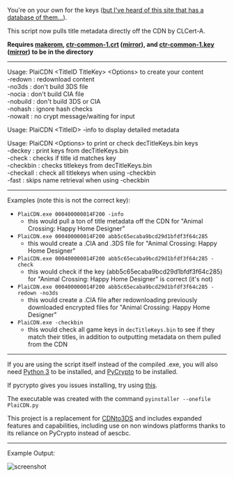 You're on your own for the keys ([but I've heard of this site that has a database of them...](http://lmgtfy.com/?q=http%3A%2F%2F3ds.nfshost.com)).

This script now pulls title metadata directly off the CDN by CLCert-A.

**Requires [makerom](https://github.com/profi200/Project_CTR/releases), [ctr-common-1.crt](https://mega.nz/#!Rp9CDZSY!iDopFefUj2oZERWYHm3BDbEKDhmD363YVX24TCkwp50) ([mirror](https://drive.google.com/open?id=0BzPfvjeuhqoDcnhNcjNMWlV6MFk)), and [ctr-common-1.key](https://mega.nz/#!ZxdD1DKK!eksGHKw4psuouBN1y_yeh2x3eIvXyK1IHHMfs-vTJvs) ([mirror](https://drive.google.com/open?id=0BzPfvjeuhqoDd01oNUw4N0RpNFk)) to be in the directory**    
___

Usage: PlaiCDN \<TitleID TitleKey\> \<Options\> to create your content    
\-redown   : redownload content    
\-no3ds    : don't build 3DS file    
\-nocia    : don't build CIA file    
\-nobuild  : don't build 3DS or CIA    
\-nohash   : ignore hash checks    
\-nowait   : no crypt message/waiting for input    

Usage: PlaiCDN \<TitleID\> -info to display detailed metadata    

Usage: PlaiCDN \<Options\> to print or check decTitleKeys.bin keys    
\-deckey   : print keys from decTitleKeys.bin    
\-check    : checks if title id matches key    
\-checkbin : checks titlekeys from decTitleKeys.bin    
\-checkall : check all titlekeys when using -checkbin    
\-fast     : skips name retrieval when using -checkbin    

___

Examples (note this is not the correct key):    
+ `PlaiCDN.exe 000400000014F200 -info`
  + this would pull a ton of title metadata off the CDN for "Animal Crossing: Happy Home Designer"
+ `PlaiCDN.exe 000400000014F200 abb5c65ecaba9bcd29d1bfdf3f64c285`
  + this would create a .CIA and .3DS file for "Animal Crossing: Happy Home Designer"
+ `PlaiCDN.exe 000400000014F200 abb5c65ecaba9bcd29d1bfdf3f64c285 -check`
  + this would check if the key (abb5c65ecaba9bcd29d1bfdf3f64c285) for "Animal Crossing: Happy Home Designer" is correct (it's not)
+ `PlaiCDN.exe 000400000014F200 abb5c65ecaba9bcd29d1bfdf3f64c285 -redown -no3ds`
  + this would create a .CIA file after redownloading previously downloaded encrypted files for "Animal Crossing: Happy Home Designer"
+ `PlaiCDN.exe -checkbin`
  + this would check all game keys in `decTitleKeys.bin` to see if they match their titles, in addition to outputting metadata on them pulled from the CDN

___

If you are using the script itself instead of the compiled .exe, you will also need [Python 3](https://www.python.org/downloads/) to be installed, and [PyCrypto](https://pypi.python.org/pypi/pycrypto) to be installed.

If pycrypto gives you issues installing, try using [this](https://github.com/sfbahr/PyCrypto-Wheels).

The executable was created with the command `pyinstaller --onefile PlaiCDN.py`

This project is a replacement for [CDNto3DS](https://github.com/Relys/3DS_Multi_Decryptor/blob/master/to3DS/CDNto3DS/CDNto3DS.py) and includes expanded features and capabilities, including use on non windows platforms thanks to its reliance on PyCrypto instead of aescbc.

___

Example Output:

![screenshot](http://i.imgur.com/MuT7FX6.png)

